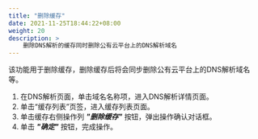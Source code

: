 ```yaml
---
title: "删除缓存"
date: 2021-11-25T18:44:22+08:00
weight: 20
description: >
    删除DNS解析的缓存同时删除公有云平台上的DNS解析域名
---
```


该功能用于删除缓存，删除缓存后将会同步删除公有云平台上的DNS解析域名等。

1. 在DNS解析页面，单击域名名称项，进入DNS解析详情页面。
2. 单击“缓存列表”页签，进入缓存列表页面。
3. 单击缓存右侧操作列 **_"删除缓存"_** 按钮，弹出操作确认对话框。
4. 单击 **_"确定"_** 按钮，完成操作。